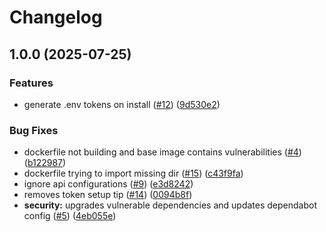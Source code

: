# Changelog

## 1.0.0 (2025-07-25)


### Features

* generate .env tokens on install ([#12](https://github.com/this-oliver/headless-cms/issues/12)) ([9d530e2](https://github.com/this-oliver/headless-cms/commit/9d530e2bcaa8b0b839f970672b725b7be802f920))


### Bug Fixes

* dockerfile not building and base image contains vulnerabilities ([#4](https://github.com/this-oliver/headless-cms/issues/4)) ([b122987](https://github.com/this-oliver/headless-cms/commit/b1229879a45c8f258ac0ce8cc35795211d01e5b1))
* dockerfile trying to import missing dir ([#15](https://github.com/this-oliver/headless-cms/issues/15)) ([c43f9fa](https://github.com/this-oliver/headless-cms/commit/c43f9fa83b63da26d6d9a61793606b8dfacfb024))
* ignore api configurations ([#9](https://github.com/this-oliver/headless-cms/issues/9)) ([e3d8242](https://github.com/this-oliver/headless-cms/commit/e3d8242aa6253afc2de8797eb3782f4d4dff6058))
* removes token setup tip ([#14](https://github.com/this-oliver/headless-cms/issues/14)) ([0094b8f](https://github.com/this-oliver/headless-cms/commit/0094b8f9245bbffde119e20d7b79ac2c751b9a06))
* **security:** upgrades vulnerable dependencies and updates dependabot config ([#5](https://github.com/this-oliver/headless-cms/issues/5)) ([4eb055e](https://github.com/this-oliver/headless-cms/commit/4eb055e916ba34873e6192857a0f05259966bb3b))
